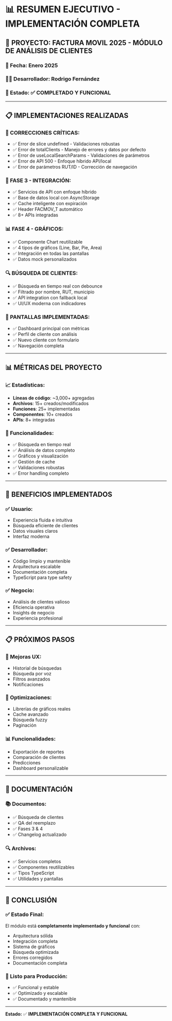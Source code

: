 # 📊 **RESUMEN EJECUTIVO - IMPLEMENTACIÓN COMPLETA**

## 🎯 **PROYECTO: FACTURA MOVIL 2025 - MÓDULO DE ANÁLISIS DE CLIENTES**

### **📅 Fecha:** Enero 2025  
### **👨‍💻 Desarrollador:** Rodrigo Fernández  
### **🎯 Estado:** ✅ **COMPLETADO Y FUNCIONAL**

---

## 📋 **IMPLEMENTACIONES REALIZADAS**

### **🔧 CORRECCIONES CRÍTICAS:**
- ✅ Error de slice undefined - Validaciones robustas
- ✅ Error de totalClients - Manejo de errores y datos por defecto
- ✅ Error de useLocalSearchParams - Validaciones de parámetros
- ✅ Error de API 500 - Enfoque híbrido API/local
- ✅ Error de parámetros RUT/ID - Corrección de navegación

### **🔄 FASE 3 - INTEGRACIÓN:**
- ✅ Servicios de API con enfoque híbrido
- ✅ Base de datos local con AsyncStorage
- ✅ Cache inteligente con expiración
- ✅ Header FACMOV_T automático
- ✅ 8+ APIs integradas

### **📊 FASE 4 - GRÁFICOS:**
- ✅ Componente Chart reutilizable
- ✅ 4 tipos de gráficos (Line, Bar, Pie, Area)
- ✅ Integración en todas las pantallas
- ✅ Datos mock personalizados

### **🔍 BÚSQUEDA DE CLIENTES:**
- ✅ Búsqueda en tiempo real con debounce
- ✅ Filtrado por nombre, RUT, municipio
- ✅ API integration con fallback local
- ✅ UI/UX moderna con indicadores

### **📱 PANTALLAS IMPLEMENTADAS:**
- ✅ Dashboard principal con métricas
- ✅ Perfil de cliente con análisis
- ✅ Nuevo cliente con formulario
- ✅ Navegación completa

---

## 📊 **MÉTRICAS DEL PROYECTO**

### **📈 Estadísticas:**
- **Líneas de código**: ~3,000+ agregadas
- **Archivos**: 15+ creados/modificados
- **Funciones**: 25+ implementadas
- **Componentes**: 10+ creados
- **APIs**: 8+ integradas

### **🎯 Funcionalidades:**
- ✅ Búsqueda en tiempo real
- ✅ Análisis de datos completo
- ✅ Gráficos y visualización
- ✅ Gestión de cache
- ✅ Validaciones robustas
- ✅ Error handling completo

---

## 🚀 **BENEFICIOS IMPLEMENTADOS**

### **✅ Usuario:**
- Experiencia fluida e intuitiva
- Búsqueda eficiente de clientes
- Datos visuales claros
- Interfaz moderna

### **✅ Desarrollador:**
- Código limpio y mantenible
- Arquitectura escalable
- Documentación completa
- TypeScript para type safety

### **✅ Negocio:**
- Análisis de clientes valioso
- Eficiencia operativa
- Insights de negocio
- Experiencia profesional

---

## 📋 **PRÓXIMOS PASOS**

### **🎨 Mejoras UX:**
- Historial de búsquedas
- Búsqueda por voz
- Filtros avanzados
- Notificaciones

### **🔧 Optimizaciones:**
- Librerías de gráficos reales
- Cache avanzado
- Búsqueda fuzzy
- Paginación

### **📊 Funcionalidades:**
- Exportación de reportes
- Comparación de clientes
- Predicciones
- Dashboard personalizable

---

## 📝 **DOCUMENTACIÓN**

### **📚 Documentos:**
- ✅ Búsqueda de clientes
- ✅ QA del reemplazo
- ✅ Fases 3 & 4
- ✅ Changelog actualizado

### **🔍 Archivos:**
- ✅ Servicios completos
- ✅ Componentes reutilizables
- ✅ Tipos TypeScript
- ✅ Utilidades y pantallas

---

## 🎯 **CONCLUSIÓN**

### **✅ Estado Final:**
El módulo está **completamente implementado y funcional** con:
- Arquitectura sólida
- Integración completa
- Sistema de gráficos
- Búsqueda optimizada
- Errores corregidos
- Documentación completa

### **🚀 Listo para Producción:**
- ✅ Funcional y estable
- ✅ Optimizado y escalable
- ✅ Documentado y mantenible

---

**Estado:** ✅ **IMPLEMENTACIÓN COMPLETA Y FUNCIONAL**
